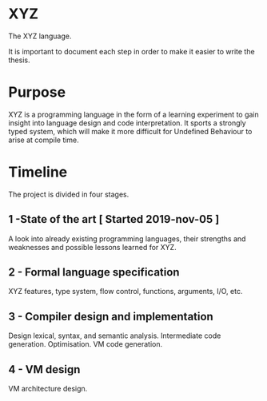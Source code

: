 # XYZ

The XYZ language.

It is important to document each step in order to make it easier to write the thesis.

# Purpose

XYZ is a programming language in the form of a learning experiment to gain insight into language design and code interpretation. It sports a strongly typed system, which will make it more difficult for Undefined Behaviour to arise at compile time.

# Timeline

The project is divided in four stages.

## 1 -State of the art [ Started 2019-nov-05 ]

A look into already existing programming languages, their strengths and weaknesses and possible lessons learned for XYZ.

## 2 - Formal language specification

XYZ features, type system, flow control, functions, arguments, I/O, etc.

## 3 - Compiler design and implementation

Design lexical, syntax, and semantic analysis. Intermediate code generation. Optimisation. VM code generation.

## 4 - VM design

VM architecture design.